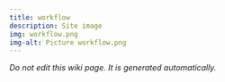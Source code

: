 ```yaml
---
title: workflow
description: Site image
img: workflow.png
img-alt: Picture workflow.png
---
```


_Do not edit this wiki page. It is generated automatically._ 

